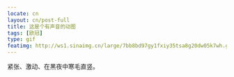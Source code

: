 ```yaml
---
locate: cn
layout: cn/post-full
title: 这是个有声音的动图
tags: [欧冠]
type: gif
featimg: http://ws1.sinaimg.cn/large/7bb8bd97gy1fxiy35tsa8g20dw05k7wh.gif
---
```


紧张、激动、在黑夜中寒毛直竖。